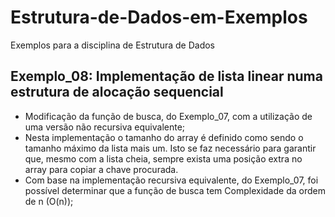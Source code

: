 # Estrutura-de-Dados-em-Exemplos
Exemplos para a disciplina de Estrutura de Dados

## Exemplo_08: Implementação de lista linear numa estrutura de alocação sequencial
* Modificação da função de busca, do Exemplo_07, com a utilização de uma versão não recursiva equivalente;
* Nesta implementação o tamanho do array é definido como sendo o tamanho máximo da lista mais um. Isto se faz necessário para garantir que, mesmo com a lista cheia, sempre exista uma posição extra no array para copiar a chave procurada. 
* Com base na implementação recursiva equivalente, do Exemplo_07, foi possível determinar que a função de busca tem Complexidade da ordem de n (O(n));
